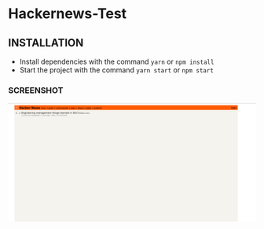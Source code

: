 # Hackernews-Test

## INSTALLATION

* Install dependencies with the command `yarn` or `npm install`
* Start the project with the command `yarn start` or `npm start`

### SCREENSHOT

![Hackernews Clone Screenshot](https://github.com/BolajiOlajide/hackernews-test/raw/master/screenshot.png)
